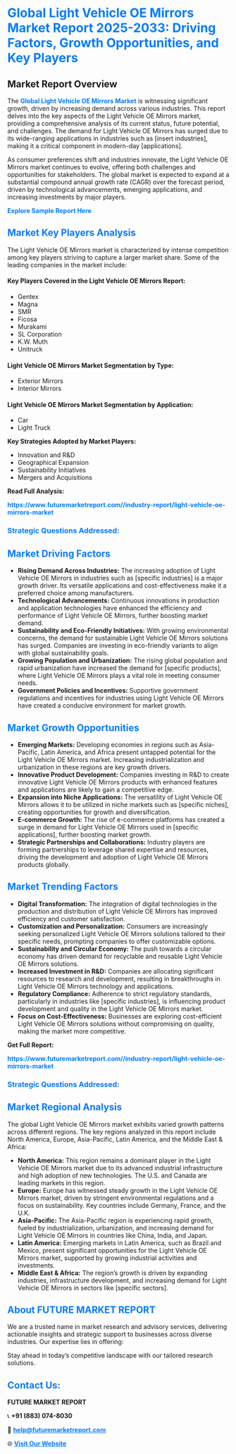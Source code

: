 <h1 style="color: #007BFF;">Global Light Vehicle OE Mirrors Market Report 2025-2033: Driving Factors, Growth Opportunities, and Key Players</h1>

<section id="overview">
<h2>Market Report Overview</h2>
<p>The <a href="https://www.futuremarketreport.com//industry-report/light-vehicle-oe-mirrors-market" style="color: #007BFF; text-decoration: none;"><strong>Global Light Vehicle OE Mirrors Market</strong></a> is witnessing significant growth, driven by increasing demand across various industries. This report delves into the key aspects of the Light Vehicle OE Mirrors market, providing a comprehensive analysis of its current status, future potential, and challenges. The demand for Light Vehicle OE Mirrors has surged due to its wide-ranging applications in industries such as [insert industries], making it a critical component in modern-day [applications].</p>
<p>As consumer preferences shift and industries innovate, the Light Vehicle OE Mirrors market continues to evolve, offering both challenges and opportunities for stakeholders. The global market is expected to expand at a substantial compound annual growth rate (CAGR) over the forecast period, driven by technological advancements, emerging applications, and increasing investments by major players.</p>
</section>

<section id="overview">
<p><a href="https://www.futuremarketreport.com//request-sample/reportId=61199" style="color: #007BFF; text-decoration: none;"><strong>Explore Sample Report Here</strong></a></p>
</section>

<section id="key-players">
<h2 style="color: #007BFF;">Market Key Players Analysis</h2>
<p>The Light Vehicle OE Mirrors market is characterized by intense competition among key players striving to capture a larger market share. Some of the leading companies in the market include:</p>
<h4>Key Players Covered in the Light Vehicle OE Mirrors Report:</h4>
<ul><li>Gentex</li><li>Magna</li><li>SMR</li><li>Ficosa</li><li>Murakami</li><li>SL Corporation</li><li>K.W. Muth</li><li>Unitruck</li></ul>
<h4>Light Vehicle OE Mirrors Market Segmentation by Type:</h4>
<ul><li>Exterior Mirrors</li><li>Interior Mirrors</li></ul>

<h4>Light Vehicle OE Mirrors Market Segmentation by Application:</h4>
<ul><li>Car</li><li>Light Truck</li></ul>
<p><strong>Key Strategies Adopted by Market Players:</strong></p>
<ul>
<li>Innovation and R&D</li>
<li>Geographical Expansion</li>
<li>Sustainability Initiatives</li>
<li>Mergers and Acquisitions</li>
</ul>
</section>

<section>
<p><strong>Read Full Analysis: </strong></p><a href="https://www.futuremarketreport.com//industry-report/light-vehicle-oe-mirrors-market" style="color: #007BFF; text-decoration: none;"><strong>https://www.futuremarketreport.com//industry-report/light-vehicle-oe-mirrors-market</strong></a>
<h3 style="color: #007BFF;">Strategic Questions Addressed:</h3>
</section>

<section id="driving-factors">
<h2 style="color: #007BFF;">Market Driving Factors</h2>
<ul>
<li><strong>Rising Demand Across Industries:</strong> The increasing adoption of Light Vehicle OE Mirrors in industries such as [specific industries] is a major growth driver. Its versatile applications and cost-effectiveness make it a preferred choice among manufacturers.</li>
<li><strong>Technological Advancements:</strong> Continuous innovations in production and application technologies have enhanced the efficiency and performance of Light Vehicle OE Mirrors, further boosting market demand.</li>
<li><strong>Sustainability and Eco-Friendly Initiatives:</strong> With growing environmental concerns, the demand for sustainable Light Vehicle OE Mirrors solutions has surged. Companies are investing in eco-friendly variants to align with global sustainability goals.</li>
<li><strong>Growing Population and Urbanization:</strong> The rising global population and rapid urbanization have increased the demand for [specific products], where Light Vehicle OE Mirrors plays a vital role in meeting consumer needs.</li>
<li><strong>Government Policies and Incentives:</strong> Supportive government regulations and incentives for industries using Light Vehicle OE Mirrors have created a conducive environment for market growth.</li>
</ul>
</section>

<section id="growth-opportunities">
<h2 style="color: #007BFF;">Market Growth Opportunities</h2>
<ul>
<li><strong>Emerging Markets:</strong> Developing economies in regions such as Asia-Pacific, Latin America, and Africa present untapped potential for the Light Vehicle OE Mirrors market. Increasing industrialization and urbanization in these regions are key growth drivers.</li>
<li><strong>Innovative Product Development:</strong> Companies investing in R&D to create innovative Light Vehicle OE Mirrors products with enhanced features and applications are likely to gain a competitive edge.</li>
<li><strong>Expansion into Niche Applications:</strong> The versatility of Light Vehicle OE Mirrors allows it to be utilized in niche markets such as [specific niches], creating opportunities for growth and diversification.</li>
<li><strong>E-commerce Growth:</strong> The rise of e-commerce platforms has created a surge in demand for Light Vehicle OE Mirrors used in [specific applications], further boosting market growth.</li>
<li><strong>Strategic Partnerships and Collaborations:</strong> Industry players are forming partnerships to leverage shared expertise and resources, driving the development and adoption of Light Vehicle OE Mirrors products globally.</li>
</ul>
</section>

<section id="trending-factors">
<h2 style="color: #007BFF;">Market Trending Factors</h2>
<ul>
<li><strong>Digital Transformation:</strong> The integration of digital technologies in the production and distribution of Light Vehicle OE Mirrors has improved efficiency and customer satisfaction.</li>
<li><strong>Customization and Personalization:</strong> Consumers are increasingly seeking personalized Light Vehicle OE Mirrors solutions tailored to their specific needs, prompting companies to offer customizable options.</li>
<li><strong>Sustainability and Circular Economy:</strong> The push towards a circular economy has driven demand for recyclable and reusable Light Vehicle OE Mirrors solutions.</li>
<li><strong>Increased Investment in R&D:</strong> Companies are allocating significant resources to research and development, resulting in breakthroughs in Light Vehicle OE Mirrors technology and applications.</li>
<li><strong>Regulatory Compliance:</strong> Adherence to strict regulatory standards, particularly in industries like [specific industries], is influencing product development and quality in the Light Vehicle OE Mirrors market.</li>
<li><strong>Focus on Cost-Effectiveness:</strong> Businesses are exploring cost-efficient Light Vehicle OE Mirrors solutions without compromising on quality, making the market more competitive.</li>
</ul>
</section>

<section>
<p><strong>Get Full Report: </strong></p><a href="https://www.futuremarketreport.com//industry-report/light-vehicle-oe-mirrors-market" style="color: #007BFF; text-decoration: none;"><strong>https://www.futuremarketreport.com//industry-report/light-vehicle-oe-mirrors-market</strong></a>
<h3 style="color: #007BFF;">Strategic Questions Addressed:</h3>
</section>


<section id="regional-analysis">
<h2 style="color: #007BFF;">Market Regional Analysis</h2>
<p>The global Light Vehicle OE Mirrors market exhibits varied growth patterns across different regions. The key regions analyzed in this report include North America, Europe, Asia-Pacific, Latin America, and the Middle East & Africa:</p>
<ul>
<li><strong>North America:</strong> This region remains a dominant player in the Light Vehicle OE Mirrors market due to its advanced industrial infrastructure and high adoption of new technologies. The U.S. and Canada are leading markets in this region.</li>
<li><strong>Europe:</strong> Europe has witnessed steady growth in the Light Vehicle OE Mirrors market, driven by stringent environmental regulations and a focus on sustainability. Key countries include Germany, France, and the U.K.</li>
<li><strong>Asia-Pacific:</strong> The Asia-Pacific region is experiencing rapid growth, fueled by industrialization, urbanization, and increasing demand for Light Vehicle OE Mirrors in countries like China, India, and Japan.</li>
<li><strong>Latin America:</strong> Emerging markets in Latin America, such as Brazil and Mexico, present significant opportunities for the Light Vehicle OE Mirrors market, supported by growing industrial activities and investments.</li>
<li><strong>Middle East & Africa:</strong> The region’s growth is driven by expanding industries, infrastructure development, and increasing demand for Light Vehicle OE Mirrors in sectors like [specific sectors].</li>
</ul>
</section>

<footer>
<h2 style="color: #007BFF;">About FUTURE MARKET REPORT</h2>
<p>We are a trusted name in market research and advisory services, delivering actionable insights and strategic support to businesses across diverse industries. Our expertise lies in offering:</p>

<p>Stay ahead in today’s competitive landscape with our tailored research solutions.</p>

<h2 style="color: #007BFF;">Contact Us:</h2>
<p><strong>FUTURE MARKET REPORT</strong></p>
<p>📞 <strong>+91 (883) 074-8030</strong></p>
<p>📧 <strong><a href="mailto:help@futuremarketreport.com" style="color: #007BFF;">help@futuremarketreport.com</a></strong></p>
<p>🌐 <strong><a href="https://www.futuremarketreport.com/" style="color: #007BFF;">Visit Our Website</a></strong></p>
</footer>
